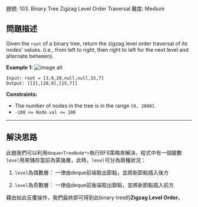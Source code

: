 題號: 103. Binary Tree Zigzag Level Order Traversal
難度: Medium

## 問題描述

Given the `root` of a binary tree, return the zigzag level order traversal of its nodes' values. (i.e., from left to right, then right to left for the next level and alternate between).

**Example 1:**
![image alt](https://assets.leetcode.com/uploads/2021/02/19/tree1.jpg)
```
Input: root = [3,9,20,null,null,15,7]
Output: [[3],[20,9],[15,7]]
```


**Constraints:**

- The number of nodes in the tree is in the range `[0, 2000]`.
- `-100 <= Node.val <= 100`

---
## 解決思路

此題我們可以利用`deque<TreeNode*>`執行BFS策略來解決，程式中有一個變數`level`用來儲存當前為第幾層，此時，`level`可分為兩種狀況：

1. `level`為偶數層：
    一律由deque前端取出節點，並將新節點插入後方

2. `level`為奇數層：
    一律由deque前後端取出節點，並將新節點插入前方
    
藉由如此反覆操作，我們最終即可得到此binary tree的**Zigzag Level Order**。
